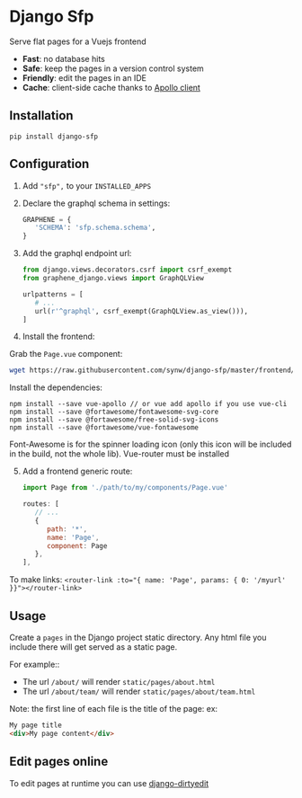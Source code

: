 Django Sfp
==========

Serve flat pages for a Vuejs frontend

* **Fast**: no database hits
* **Safe**: keep the pages in a version control system
* **Friendly**: edit the pages in an IDE
* **Cache**: client-side cache thanks to [Apollo client](https://www.apollographql.com/)

Installation
------------

``pip install django-sfp``

Configuration
-------------

1. Add ``"sfp",`` to your ``INSTALLED_APPS``

2. Declare the graphql schema in settings:

   ```python
   GRAPHENE = {
      'SCHEMA': 'sfp.schema.schema',
   }
   ```

3. Add the graphql endpoint url:

   ```python
   from django.views.decorators.csrf import csrf_exempt
   from graphene_django.views import GraphQLView

   urlpatterns = [
      # ...
      url(r'^graphql', csrf_exempt(GraphQLView.as_view())),
   ]
   ```

4. Install the frontend:

Grab the `Page.vue` component:

   ```bash
   wget https://raw.githubusercontent.com/synw/django-sfp/master/frontend/src/components/Page.vue
   ```

Install the dependencies:

   ```
   npm install --save vue-apollo // or vue add apollo if you use vue-cli
   npm install --save @fortawesome/fontawesome-svg-core
   npm install --save @fortawesome/free-solid-svg-icons
   npm install --save @fortawesome/vue-fontawesome
   ```

Font-Awesome is for the spinner loading icon (only this icon will be included in the build, 
not the whole lib). Vue-router must be installed
   
5. Add a frontend generic route:

   ```javascript
   import Page from './path/to/my/components/Page.vue'

   routes: [
      // ...
	  {
	     path: '*',
	     name: 'Page',
	     component: Page
	  },
   ],
   ```
To make links: ``<router-link :to="{ name: 'Page', params: { 0: '/myurl' }}"></router-link>``

Usage
-----

Create a ``pages`` in the Django project static directory. Any html file you include there will get served as
a static page.

For example::

* The url ``/about/`` will render ``static/pages/about.html``
* The url ``/about/team/`` will render ``static/pages/about/team.html``

Note: the first line of each file is the title of the page: ex:

   ```html
   My page title
   <div>My page content</div>
   ```

Edit pages online
-----------------

To edit pages at runtime you can use [django-dirtyedit](https://github.com/synw/django-dirtyedit)

